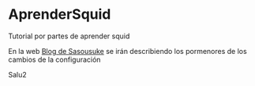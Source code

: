 # AprenderSquid
Tutorial por partes de aprender squid

En la web [Blog de Sasousuke](https://blogsasousuke.wordpress.com/) se irán describiendo los pormenores de los cambios de la configuración

Salu2
